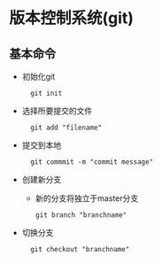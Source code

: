 # 版本控制系统(git)

## 基本命令

* 初始化git  

        git init

* 选择所要提交的文件

        git add "filename"

* 提交到本地

        git commmit -m "commit message"

* 创建新分支

  * 新的分支将独立于master分支

        git branch "branchname"

* 切换分支

        git checkout "branchname"

